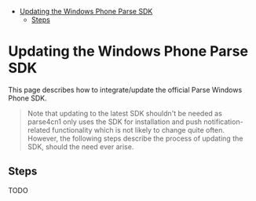 <!-- START doctoc generated TOC please keep comment here to allow auto update -->
<!-- DON'T EDIT THIS SECTION, INSTEAD RE-RUN doctoc TO UPDATE -->


- [Updating the Windows Phone Parse SDK](#updating-the-windows-phone-parse-sdk)
  - [Steps](#steps)

<!-- END doctoc generated TOC please keep comment here to allow auto update -->

# Updating the Windows Phone Parse SDK

This page describes how to integrate/update the official Parse Windows Phone SDK. 
<!--
The currently used version can be seen from the suffix of the `Parse-<version>.jar` in the `/native/win` [native code directory](https://github.com/sidiabale/parse4cn1/tree/master/native/win) of parse4cn1.
-->

> Note that updating to the latest SDK shouldn't be needed as parse4cn1 only uses the SDK for installation and push notification-related functionality which is not likely to change quite often. However, the following steps describe the process of updating the SDK, should the need ever arise.

## Steps

TODO